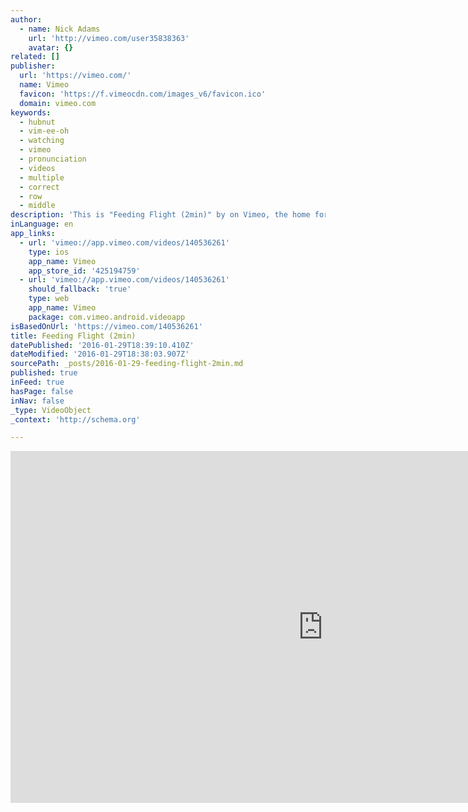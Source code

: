 ```yaml
---
author:
  - name: Nick Adams
    url: 'http://vimeo.com/user35838363'
    avatar: {}
related: []
publisher:
  url: 'https://vimeo.com/'
  name: Vimeo
  favicon: 'https://f.vimeocdn.com/images_v6/favicon.ico'
  domain: vimeo.com
keywords:
  - hubnut
  - vim-ee-oh
  - watching
  - vimeo
  - pronunciation
  - videos
  - multiple
  - correct
  - row
  - middle
description: 'This is "Feeding Flight (2min)" by on Vimeo, the home for high quality videos and the people who love them.'
inLanguage: en
app_links:
  - url: 'vimeo://app.vimeo.com/videos/140536261'
    type: ios
    app_name: Vimeo
    app_store_id: '425194759'
  - url: 'vimeo://app.vimeo.com/videos/140536261'
    should_fallback: 'true'
    type: web
    app_name: Vimeo
    package: com.vimeo.android.videoapp
isBasedOnUrl: 'https://vimeo.com/140536261'
title: Feeding Flight (2min)
datePublished: '2016-01-29T18:39:10.410Z'
dateModified: '2016-01-29T18:38:03.907Z'
sourcePath: _posts/2016-01-29-feeding-flight-2min.md
published: true
inFeed: true
hasPage: false
inNav: false
_type: VideoObject
_context: 'http://schema.org'

---
```

<iframe src="https://cdn.embedly.com/widgets/media.html?src=https%3A%2F%2Fplayer.vimeo.com%2Fvideo%2F140536261&amp;url=https%3A%2F%2Fvimeo.com%2F140536261&amp;image=http%3A%2F%2Fi.vimeocdn.com%2Fvideo%2F537030758_1280.jpg&amp;key=b7d04c9b404c499eba89ee7072e1c4f7&amp;type=text%2Fhtml&amp;schema=vimeo" width="1000" height="563" scrolling="no" frameborder="0" allowfullscreen="allowfullscreen" style=""></iframe>